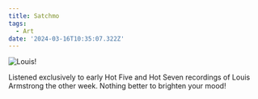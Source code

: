 ```yaml
---
title: Satchmo
tags:
  - Art
date: '2024-03-16T10:35:07.322Z'
---
```


![Louis!](http://res.cloudinary.com/cpadilla/image/upload/v1710521048/chrisdpadilla/blog/art/rfln9b4y1vp6hwxrxfph.jpg)

Listened exclusively to early Hot Five and Hot Seven recordings of Louis Armstrong the other week. Nothing better to brighten your mood!
